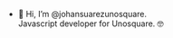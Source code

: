 - 👋 Hi, I’m @johansuarezunosquare.\
Javascript developer for Unosquare. :nerd_face:

<!---
johansuarezunosquare/johansuarezunosquare is a ✨ special ✨ repository because its `README.md` (this file) appears on your GitHub profile.
You can click the Preview link to take a look at your changes.
--->
